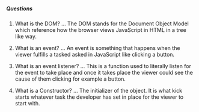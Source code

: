 ##### Questions

1. What is the DOM?
... The DOM stands for the Document Object Model which reference how the browser views JavaScript in HTML in a tree like way.

2. What is an event?
... An event is something that happens when the viewer fulfills a tasked asked in JavaScript like clicking a button.

3. What is an event listener?
... This is a function used to literally listen for the event to take place and once it takes place the viewer could see the cause of them clicking for example a button.

4. What is a Constructor?
... The initializer of the object. It is what kick starts whatever task the developer has set in place for the viewer to start with.
